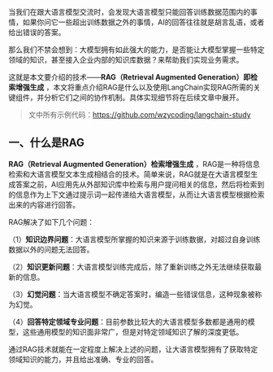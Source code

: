 当我们在跟大语言模型交流时，会发现大语言模型只能回答训练数据范围内的事情，如果你问它一些超出训练数据之外的事情，AI的回答往往就是胡言乱语，或者给出错误的答案。

那么我们不禁会想到：大模型拥有如此强大的能力，是否能让大模型掌握一些特定领域的知识，甚至接入企业内部的知识库数据？来帮助我们实现业务需求。

这就是本文要介绍的技术——**RAG（Retrieval Augmented Generation）即检索增强生成**
，本文将重点介绍RAG是什么以及使用LangChain实现RAG所需的关键组件，并分析它们之间的协作机制。具体实现细节将在后续文章中展开。

> 文中所有示例代码：https://github.com/wzycoding/langchain-study

## 一、什么是RAG

**RAG（Retrieval Augmented Generation）检索增强生成**
，RAG是一种将信息检索和大语言模型文本生成相结合的技术。简单来说，RAG就是在大语言模型生成答案之前，AI应用先从外部知识库中检索与用户提问相关的信息，然后将检索到的信息作为上下文通过提示词一起传递给大语言模型，从而让大语言模型根据检索出来的内容进行回答。

RAG解决了如下几个问题：

（1）**知识边界问题**：大语言模型所掌握的知识来源于训练数据，对超过自身训练数据以外的问题无法回答。

（2）**知识更新问题**：大语言模型训练完成后，除了重新训练之外无法继续获取最新的信息。

（3）**幻觉问题**：当大语言模型不确定答案时，编造一些错误信息，这种现象被称为幻觉。

（4）**回答特定领域专业问题**：目前参数比较大的大语言模型多数都是通用的模型，这些通用模型的知识面非常广，但是对特定领域知识了解的深度更低。

通过RAG技术就能在一定程度上解决上述的问题，让大语言模型拥有了获取特定领域知识的能力，并且给出准确、专业的回答。